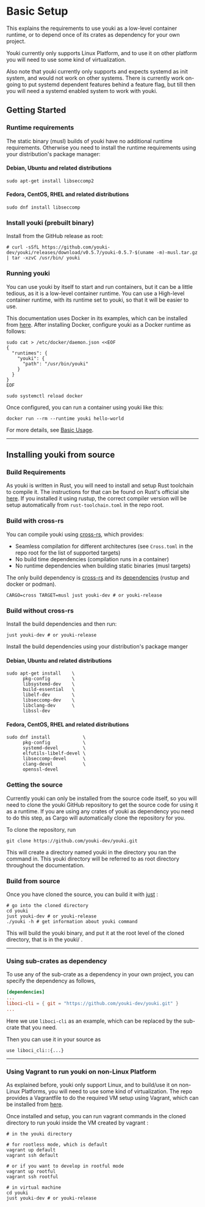 # Basic Setup

This explains the requirements to use youki as a low-level container runtime, or to depend once of its crates as dependency for your own project.

Youki currently only supports Linux Platform, and to use it on other platform you will need to use some kind of virtualization.

Also note that youki currently only supports and expects systemd as init system, and would not work on other systems. There is currently work on-going to put systemd dependent features behind a feature flag, but till then you will need a systemd enabled system to work with youki.

## Getting Started

### Runtime requirements

The static binary (musl) builds of youki have no additional runtime requirements. Otherwise you need to install the runtime requirements using your distribution's package manager:

#### Debian, Ubuntu and related distributions
```console
sudo apt-get install libseccomp2
```

#### Fedora, CentOS, RHEL and related distributions
```console
sudo dnf install libseccomp
```

### Install youki (prebuilt binary)

Install from the GitHub release as root:

<!--youki release begin-->
```console
# curl -sSfL https://github.com/youki-dev/youki/releases/download/v0.5.7/youki-0.5.7-$(uname -m)-musl.tar.gz | tar -xzvC /usr/bin/ youki
```
<!--youki release end-->

### Running youki

You can use youki by itself to start and run containers, but it can be a little tedious, as it is a low-level container runtime. You can use a High-level container runtime, with its runtime set to youki, so that it will be easier to use.

This documentation uses Docker in its examples, which can be installed from [here](https://docs.docker.com/engine/install).
After installing Docker, configure youki as a Docker runtime as follows:

```console
sudo cat > /etc/docker/daemon.json <<EOF
{
  "runtimes": {
    "youki": {
      "path": "/usr/bin/youki"
    }
  }
}
EOF

sudo systemctl reload docker
```

Once configured, you can run a container using youki like this:

```console
docker run --rm --runtime youki hello-world
```

For more details, see [Basic Usage](./basic_usage.md).

---

## Installing youki from source

### Build Requirements

As youki is written in Rust, you will need to install and setup Rust toolchain to compile it. The instructions for that can be found on Rust's official site [here](https://www.rust-lang.org/tools/install).
If you installed it using rustup, the correct compiler version will be setup automatically from `rust-toolchain.toml` in the repo root.

### Build with cross-rs

You can compile youki using [cross-rs](https://github.com/cross-rs/cross), which provides:
* Seamless compilation for different architectures (see `Cross.toml` in the repo root for the list of supported targets)
* No build time dependencies (compilation runs in a container)
* No runtime dependencies when building static binaries (musl targets)

The only build dependency is [cross-rs](https://github.com/cross-rs/cross?tab=readme-ov-file#installation) and its [dependencies](https://github.com/cross-rs/cross?tab=readme-ov-file#dependencies) (rustup and docker or podman).


```console
CARGO=cross TARGET=musl just youki-dev # or youki-release
```

### Build without cross-rs

Install the build dependencies and then run:
```console
just youki-dev # or youki-release
```

Install the build dependencies using your distribution's package manger

#### Debian, Ubuntu and related distributions
```console
sudo apt-get install    \
      pkg-config        \
      libsystemd-dev    \
      build-essential   \
      libelf-dev        \
      libseccomp-dev    \
      libclang-dev      \
      libssl-dev
```

#### Fedora, CentOS, RHEL and related distributions
```console
sudo dnf install            \
      pkg-config            \
      systemd-devel         \
      elfutils-libelf-devel \
      libseccomp-devel      \
      clang-devel           \
      openssl-devel
```

### Getting the source

Currently youki can only be installed from the source code itself, so you will need to clone the youki GitHub repository to get the source code for using it as a runtime. If you are using any crates of youki as dependency you need to do this step, as Cargo will automatically clone the repository for you.

To clone the repository, run

```console
git clone https://github.com/youki-dev/youki.git
```

This will create a directory named youki in the directory you ran the command in. This youki directory will be referred to as root directory throughout the documentation.

### Build from source

Once you have cloned the source, you can build it with [just](https://github.com/casey/just#installation) :

```console
# go into the cloned directory
cd youki
just youki-dev # or youki-release
./youki -h # get information about youki command
```

This will build the youki binary, and put it at the root level of the cloned directory, that is in the youki/ .

---

### Using sub-crates as dependency

To use any of the sub-crate as a dependency in your own project, you can specify the dependency as follows,

```toml
[dependencies]
...
liboci-cli = { git = "https://github.com/youki-dev/youki.git" }
...
```

Here we use `liboci-cli` as an example, which can be replaced by the sub-crate that you need.

Then you can use it in your source as

```
use liboci_cli::{...}
```

---

### Using Vagrant to run youki on non-Linux Platform

As explained before, youki only support Linux, and to build/use it on non-Linux Platforms, you will need to use some kind of virtualization. The repo provides a Vagrantfile to do the required VM setup using Vagrant, which can be installed from [here](https://www.vagrantup.com/docs/installation).

Once installed and setup, you can run vagrant commands in the cloned directory to run youki inside the VM created by vagrant :

```console
# in the youki directory

# for rootless mode, which is default
vagrant up default
vagrant ssh default

# or if you want to develop in rootful mode
vagrant up rootful
vagrant ssh rootful

# in virtual machine
cd youki
just youki-dev # or youki-release
```
